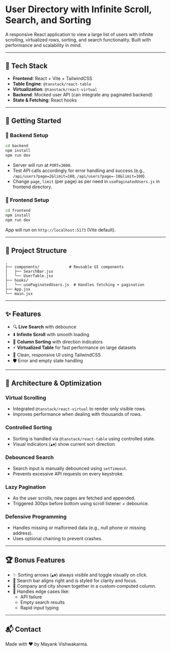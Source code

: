# User Directory with Infinite Scroll, Search, and Sorting

A responsive React application to view a large list of users with infinite scrolling, virtualized rows, sorting, and search functionality. Built with performance and scalability in mind.

---

## 🧩 Tech Stack

- **Frontend**: React + Vite + TailwindCSS
- **Table Engine**: `@tanstack/react-table`
- **Virtualization**: `@tanstack/react-virtual`
- **Backend**: Mocked user API (can integrate any paginated backend)
- **State & Fetching**: React hooks

---

## 🚀 Getting Started

### 🔧 Backend Setup

```bash
cd backend
npm install
npm run dev
```

- Server will run at `PORT=3000`.
- Test API calls accordingly for error handling and success (e.g., `/api/users?page=2&limit=100`, `/api/users?page=-10&limit=100`).
- Change `page`, `limit` (per page) as per need in `usePaginatedUsers.js` in frontend directory.

### 🎨 Frontend Setup

```bash
cd frontend
npm install
npm run dev
```

App will run on `http://localhost:5173` (Vite default).

---

## 📁 Project Structure

```
.
├── components/             # Reusable UI components
│   ├── SearchBar.jsx
│   └── UserTable.jsx
├── hooks/
│   └── usePaginatedUsers.js  # Handles fetching + pagination
├── App.jsx
└── main.jsx
```

---

## ✨ Features

- 🔍 **Live Search** with debounce
- ⬇️ **Infinite Scroll** with smooth loading
- 🧭 **Column Sorting** with direction indicators
- ⚡ **Virtualized Table** for fast performance on large datasets
- 💅 Clean, responsive UI using TailwindCSS
- 🛡️ Error and empty state handling

---

## 🧠 Architecture & Optimization

### Virtual Scrolling

- Integrated `@tanstack/react-virtual` to render only visible rows.
- Improves performance when dealing with thousands of rows.

### Controlled Sorting

- Sorting is handled via `@tanstack/react-table` using controlled state.
- Visual indicators (`▲▼`) show current sort direction.

### Debounced Search

- Search input is manually debounced using `setTimeout`.
- Prevents excessive API requests on every keystroke.

### Lazy Pagination

- As the user scrolls, new pages are fetched and appended.
- Triggered 300px before bottom using scroll listener + debounce.

### Defensive Programming

- Handles missing or malformed data (e.g., null phone or missing address).
- Uses optional chaining to prevent crashes.

---

## 🏆 Bonus Features

- ✨ Sorting arrows (`▲▼`) always visible and toggle visually on click.
- 🎯 Search bar aligns right and is styled for clarity and focus.
- 💼 Company and city shown together in a custom-computed column.
- 🧪 Handles edge cases like:
  - API failure
  - Empty search results
  - Rapid input typing

---

## 📬 Contact

Made with ❤️ by Mayank Vishwakarma.
